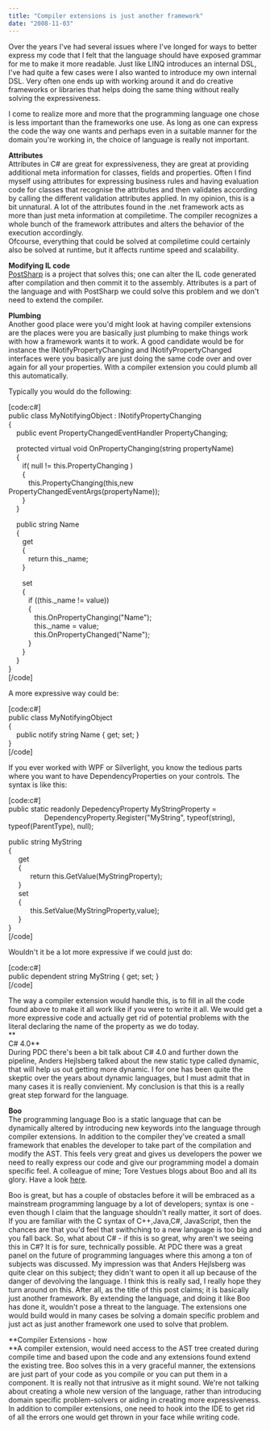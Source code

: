 ```yaml
---
title: "Compiler extensions is just another framework"
date: "2008-11-03"
---
```


Over the years I've had several issues where I've longed for ways to better express my code that I felt that the language should have exposed grammar for me to make it more readable. Just like LINQ introduces an internal DSL, I've had quite a few cases were I also wanted to introduce my own internal DSL. Very often one ends up with working around it and do creative frameworks or libraries that helps doing the same thing without really solving the expressiveness.  
  
I come to realize more and more that the programming language one chose is less important than the frameworks one use. As long as one can express the code the way one wants and perhaps even in a suitable manner for the domain you're working in, the choice of language is really not important.  
  
**Attributes**  
Attributes in C# are great for expressiveness, they are great at providing additional meta information for classes, fields and properties. Often I find myself using attributes for expressing business rules and having evaluation code for classes that recognise the attributes and then validates according by calling the different validation attributes applied. In my opinion, this is a bit unnatural. A lot of the attributes found in the .net framework acts as more than just meta information at compiletime. The compiler recognizes a whole bunch of the framework attributes and alters the behavior of the execution accordingly.  
Ofcourse, everything that could be solved at compiletime could certainly also be solved at runtime, but it affects runtime speed and scalability.  
  
**Modifying IL code**  
[PostSharp](http://www.postsharp.org/) is a project that solves this; one can alter the IL code generated after compilation and then commit it to the assembly. Attributes is a part of the language and with PostSharp we could solve this problem and we don't need to extend the compiler.  
  
**Plumbing**  
Another good place were you'd might look at having compiler extensions are the places were you are basically just plumbing to make things work with how a framework wants it to work. A good candidate would be for instance the INotifyPropertyChanging and INotifyPropertyChanged interfaces were you basically are just doing the same code over and over again for all your properties. With a compiler extension you could plumb all this automatically.  
  
Typically you would do the following:  
  
  
\[code:c#\]  
public class MyNotifyingObject : INotifyPropertyChanging  
{  
    public event PropertyChangedEventHandler PropertyChanging;  
  
    protected virtual void OnPropertyChanging(string propertyName)  
    {  
       if( null != this.PropertyChanging )  
       {  
          this.PropertyChanging(this,new PropertyChangedEventArgs(propertyName));  
       }  
    }  
  
    public string Name  
    {  
       get  
       {  
          return this.\_name;  
       }  
  
       set  
       {  
          if ((this.\_name != value))  
          {  
             this.OnPropertyChanging("Name");  
             this.\_name = value;  
             this.OnPropertyChanged("Name");  
          }  
       }  
    }  
}  
\[/code\]  
  
A more expressive way could be:  
  
\[code:c#\]  
public class MyNotifyingObject  
{  
    public notify string Name { get; set; }  
}  
\[/code\]  
  
  
  
If you ever worked with WPF or Silverlight, you know the tedious parts where you want to have DependencyProperties on your controls. The syntax is like this:  
  
\[code:c#\]  
public static readonly DepedencyProperty MyStringProperty =  
                  DependencyProperty.Register("MyString", typeof(string), typeof(ParentType), null);  
  
public string MyString  
{  
     get  
     {  
           return this.GetValue(MyStringProperty);  
     }  
     set  
     {  
           this.SetValue(MyStringProperty,value);  
     }  
}  
\[/code\]  
  
Wouldn't it be a lot more expressive if we could just do:  
  
\[code:c#\]  
public dependent string MyString { get; set; }  
\[/code\]  
  
The way a compiler extension would handle this, is to fill in all the code found above to make it all work like if you were to write it all. We would get a more expressive code and actually get rid of potential problems with the literal declaring the name of the property as we do today.  
**  
C# 4.0**  
During PDC there's been a bit talk about C# 4.0 and further down the pipeline, Anders Hejlsberg talked about the new static type called dynamic, that will help us out getting more dynamic. I for one has been quite the skeptic over the years about dynamic languages, but I must admit that in many cases it is really convienient. My conclusion is that this is a really great step forward for the language.  
  
  
**Boo**  
The programming language Boo is a static language that can be dynamically altered by introducing new keywords into the language through compiler extensions. In addition to the compiler they've created a small framework that enables the developer to take part of the compilation and modify the AST. This feels very great and gives us developers the power we need to really express our code and give our programming model a domain specific feel. A colleague of mine; Tore Vestues blogs about Boo and all its glory. Have a look [here](http://tore.vestues.no/2008/09/28/what-makes-boo-great/).  
  
Boo is great, but has a couple of obstacles before it will be embraced as a mainstream programming language by a lot of developers; syntax is one - even though I claim that the language shouldn't really matter, it sort of does. If you are familiar with the C syntax of C++,Java,C#, JavaScript, then the chances are that you'd feel that swithching to a new language is too big and you fall back. So, what about C# - if this is so great, why aren't we seeing this in C#? It is for sure, technically possible. At PDC there was a great panel on the future of programming languages where this among a ton of subjects was discussed. My impression was that Anders Hejlsberg was quite clear on this subject; they didn't want to open it all up because of the danger of devolving the language. I think this is really sad, I really hope they turn around on this. After all, as the title of this post claims; it is basically just another framework. By extending the language, and doing it like Boo has done it, wouldn't pose a threat to the language. The extensions one would build would in many cases be solving a domain specific problem and just act as just another framework one used to solve that problem.  
  
**Compiler Extensions - how  
**A compiler extension, would need access to the AST tree created during compile time and based upon the code and any extensions found extend the existing tree. Boo solves this in a very graceful manner, the extensions are just part of your code as you compile or you can put them in a component. It is really not that intrusive as it might sound. We're not talking about creating a whole new version of the language, rather than introducing domain specific problem-solvers or aiding in creating more expressiveness. In addition to compiler extensions, one need to hook into the IDE to get rid of all the errors one would get thrown in your face while writing code.
